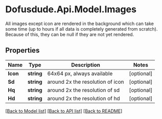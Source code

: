 # Dofusdude.Api.Model.Images
All images except icon are rendered in the background which can take some time (up to hours if all data is completely generated from scratch). Because of this, they can be null if they are not yet rendered.

## Properties

Name | Type | Description | Notes
------------ | ------------- | ------------- | -------------
**Icon** | **string** | 64x64 px, always available | [optional] 
**Sd** | **string** | around 2x the resolution of icon | [optional] 
**Hq** | **string** | around 2x the resolution of sd | [optional] 
**Hd** | **string** | around 2x the resolution of hd | [optional] 

[[Back to Model list]](../README.md#documentation-for-models) [[Back to API list]](../README.md#documentation-for-api-endpoints) [[Back to README]](../README.md)

